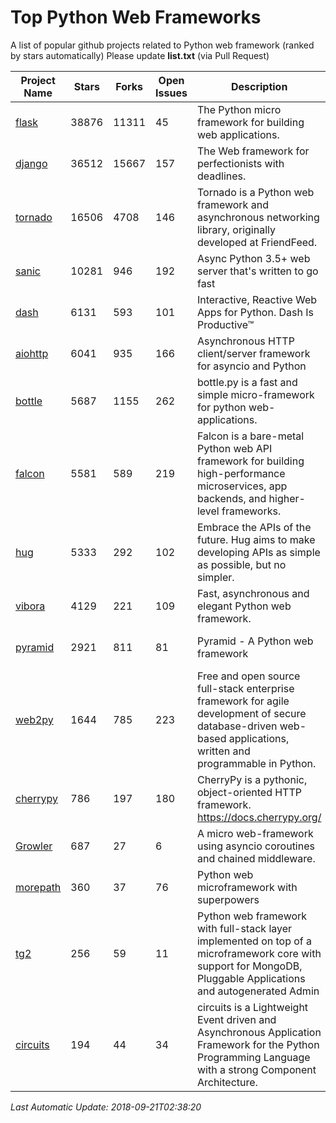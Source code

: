 # Top Python Web Frameworks
A list of popular github projects related to Python web framework (ranked by stars automatically)
Please update **list.txt** (via Pull Request)

| Project Name | Stars | Forks | Open Issues | Description | Last Commit |
| ------------ | ----- | ----- | ----------- | ----------- | ----------- |
| [flask](https://github.com/pallets/flask) | 38876 | 11311 | 45 | The Python micro framework for building web applications. | 2018-09-19 17:01:34 |
| [django](https://github.com/django/django) | 36512 | 15667 | 157 | The Web framework for perfectionists with deadlines. | 2018-09-19 21:13:39 |
| [tornado](https://github.com/tornadoweb/tornado) | 16506 | 4708 | 146 | Tornado is a Python web framework and asynchronous networking library, originally developed at FriendFeed. | 2018-09-16 20:09:40 |
| [sanic](https://github.com/huge-success/sanic) | 10281 | 946 | 192 | Async Python 3.5+ web server that's written to go fast | 2018-09-15 17:03:56 |
| [dash](https://github.com/plotly/dash) | 6131 | 593 | 101 | Interactive, Reactive Web Apps for Python. Dash Is Productive™ | 2018-09-19 14:45:04 |
| [aiohttp](https://github.com/aio-libs/aiohttp) | 6041 | 935 | 166 | Asynchronous HTTP client/server framework for asyncio and Python | 2018-09-20 06:01:28 |
| [bottle](https://github.com/bottlepy/bottle) | 5687 | 1155 | 262 | bottle.py is a fast and simple micro-framework for python web-applications. | 2018-07-19 12:12:04 |
| [falcon](https://github.com/falconry/falcon) | 5581 | 589 | 219 | Falcon is a bare-metal Python web API framework for building high-performance microservices, app backends, and higher-level frameworks. | 2018-08-29 16:11:45 |
| [hug](https://github.com/timothycrosley/hug) | 5333 | 292 | 102 | Embrace the APIs of the future. Hug aims to make developing APIs as simple as possible, but no simpler. | 2018-09-18 05:18:55 |
| [vibora](https://github.com/vibora-io/vibora) | 4129 | 221 | 109 | Fast, asynchronous and elegant Python web framework. | 2018-07-17 22:02:08 |
| [pyramid](https://github.com/Pylons/pyramid) | 2921 | 811 | 81 | Pyramid - A Python web framework | 2018-09-19 16:03:18 |
| [web2py](https://github.com/web2py/web2py) | 1644 | 785 | 223 | Free and open source full-stack enterprise framework for agile development of secure database-driven web-based applications, written and programmable in Python. | 2018-09-18 04:36:54 |
| [cherrypy](https://github.com/cherrypy/cherrypy) | 786 | 197 | 180 | CherryPy is a pythonic, object-oriented HTTP framework.      https://docs.cherrypy.org/ | 2018-09-17 08:10:27 |
| [Growler](https://github.com/pyGrowler/Growler) | 687 | 27 | 6 | A micro web-framework using asyncio coroutines and chained middleware. | 2017-03-12 02:39:16 |
| [morepath](https://github.com/morepath/morepath) | 360 | 37 | 76 | Python web microframework with superpowers | 2017-12-29 08:11:05 |
| [tg2](https://github.com/TurboGears/tg2) | 256 | 59 | 11 | Python web framework with full-stack layer implemented on top of a microframework core with support for MongoDB, Pluggable Applications and autogenerated Admin | 2018-09-06 21:53:15 |
| [circuits](https://github.com/circuits/circuits) | 194 | 44 | 34 | circuits is a Lightweight Event driven and Asynchronous Application Framework for the Python Programming Language with a strong Component Architecture. | 2018-09-18 13:17:24 |

*Last Automatic Update: 2018-09-21T02:38:20*